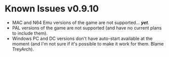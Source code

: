 # Known Issues v0.9.10
* MAC and N64 Emu versions of the game are not supported... ***yet***.
* PAL versions of the game are not supported (and have no current plans to include them).
* Windows PC and DC versions don't have auto-start available at the moment (and I'm not sure if it's possible to make it work for them. Blame TreyArch).
